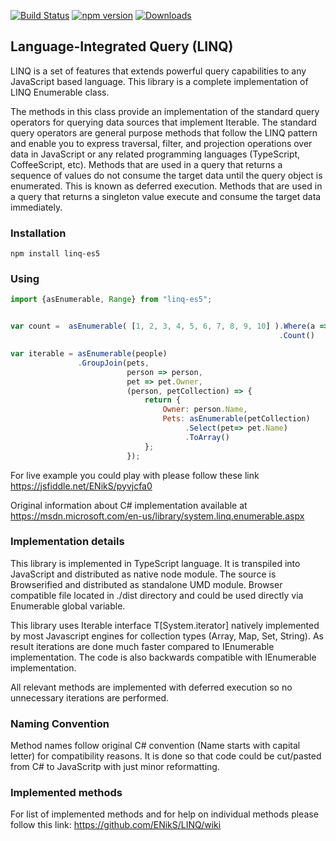 [![Build Status](https://travis-ci.org/ENikS/LINQ.svg?branch=linq-es5)](https://travis-ci.org/ENikS/LINQ) 
[![npm version](https://badge.fury.io/js/linq-es5.svg)](https://badge.fury.io/js/linq-es5)
[![Downloads](https://img.shields.io/npm/dm/linq-es5.svg)](https://www.npmjs.com/package/linq-es5)

## Language-Integrated Query (LINQ) 

LINQ is a set of features that extends powerful query capabilities to any JavaScript based language. This library is a complete implementation of LINQ Enumerable class. 

The methods in this class provide an implementation of the standard query operators for querying data sources that implement Iterable<T>. The standard query operators are general purpose methods that follow the LINQ pattern and enable you to express traversal, filter, and projection operations over data in JavaScript or any related programming languages (TypeScript, CoffeeScript, etc).
Methods that are used in a query that returns a sequence of values do not consume the target data until the query object is enumerated. This is known as deferred execution. Methods that are used in a query that returns a singleton value execute and consume the target data immediately.

### Installation
```
npm install linq-es5
```

### Using
```javascript
import {asEnumerable, Range} from "linq-es5";


var count =  asEnumerable( [1, 2, 3, 4, 5, 6, 7, 8, 9, 10] ).Where(a => a % 2 == 1)
                                                            .Count()

var iterable = asEnumerable(people)
               .GroupJoin(pets,
                          person => person, 
                          pet => pet.Owner,
                          (person, petCollection) => {
                              return {
                                  Owner: person.Name,
                                  Pets: asEnumerable(petCollection)
                                       .Select(pet=> pet.Name)
                                       .ToArray()
                              };
                          });

```
For live example you could play with please follow these link https://jsfiddle.net/ENikS/pyvjcfa0

Original information about C# implementation available at https://msdn.microsoft.com/en-us/library/system.linq.enumerable.aspx 

### Implementation details
This library is implemented in TypeScript language. It is transpiled into JavaScript and distributed as native node module. The source is Browserified and distributed as standalone UMD module. Browser compatible file located in ./dist directory and could be used directly via Enumerable global variable.

This library uses Iterable interface T[System.iterator] natively implemented by most Javascript engines for collection types (Array, Map, Set, String). As result iterations are done much faster compared to IEnumerable implementation. The code is also backwards compatible with IEnumerable implementation. 

All relevant methods are implemented with deferred  execution so no unnecessary iterations are performed. 

### Naming Convention
Method names follow original C# convention (Name starts with capital letter) for compatibility reasons. It is done so that code could be cut/pasted from C# to JavaScritp with just minor reformatting.

### Implemented methods
For list of implemented methods and for help on individual methods please follow this link:
https://github.com/ENikS/LINQ/wiki
